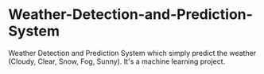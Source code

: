 # Weather-Detection-and-Prediction-System
Weather Detection and Prediction System which simply predict the weather (Cloudy, Clear, Snow, Fog, Sunny). It's a machine learning project.
